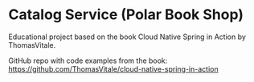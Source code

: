 # Catalog Service (Polar Book Shop)

Educational project based on the book Cloud Native Spring in Action by ThomasVitale.

GitHub repo with code examples from the book: https://github.com/ThomasVitale/cloud-native-spring-in-action

